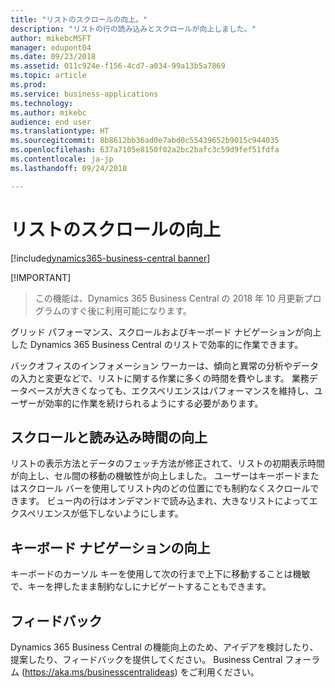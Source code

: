 ```yaml
---
title: "リストのスクロールの向上。"
description: "リストの行の読み込みとスクロールが向上しました。"
author: mikebcMSFT
manager: edupont04
ms.date: 09/23/2018
ms.assetid: 011c924e-f156-4cd7-a034-99a13b5a7869
ms.topic: article
ms.prod: 
ms.service: business-applications
ms.technology: 
ms.author: mikebc
audience: end user
ms.translationtype: HT
ms.sourcegitcommit: 8b8612bb36ad0e7abd0c55439652b9015c944035
ms.openlocfilehash: 637a7105e8150f02a2bc2bafc3c59d9fef51fdfa
ms.contentlocale: ja-jp
ms.lasthandoff: 09/24/2018

---
```

#  <a name="improvements-to-scrolling-in-lists"></a>リストのスクロールの向上

[!include[dynamics365-business-central banner](../includes/dynamics365-business-central.md)]

[!IMPORTANT]
> この機能は、Dynamics 365 Business Central の 2018 年 10 月更新プログラムのすぐ後に利用可能になります。

グリッド パフォーマンス、スクロールおよびキーボード ナビゲーションが向上した Dynamics 365 Business Central のリストで効率的に作業できます。

バックオフィスのインフォメーション ワーカーは、傾向と異常の分析やデータの入力と変更などで、リストに関する作業に多くの時間を費やします。 業務データベースが大きくなっても、エクスペリエンスはパフォーマンスを維持し、ユーザーが効率的に作業を続けられるようにする必要があります。 

## <a name="improved-scrolling-and-load-time"></a>スクロールと読み込み時間の向上
リストの表示方法とデータのフェッチ方法が修正されて、リストの初期表示時間が向上し、セル間の移動の機敏性が向上しました。 ユーザーはキーボードまたはスクロール バーを使用してリスト内のどの位置にでも制約なくスクロールできます。 ビュー内の行はオンデマンドで読み込まれ、大きなリストによってエクスペリエンスが低下しないようにします。

## <a name="improved-keyboard-navigation"></a>キーボード ナビゲーションの向上
キーボードのカーソル キーを使用して次の行まで上下に移動することは機敏で、キーを押したまま制約なしにナビゲートすることもできます。

## <a name="tell-us-what-you-think"></a>フィードバック
Dynamics 365 Business Central の機能向上のため、アイデアを検討したり、提案したり、フィードバックを提供してください。 Business Central フォーラム (https://aka.ms/businesscentralideas) をご利用ください。

